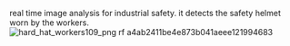 real time image analysis for industrial safety.
it detects the safety helmet worn by the workers.
![hard_hat_workers109_png rf a4ab2411be4e873b041aeee121994683](https://github.com/sidhu2002/Real-time-Video-Analytics-for-Industrial-Safety/assets/105924652/7ba09142-36de-4b58-9e21-d633edc5e74b)
